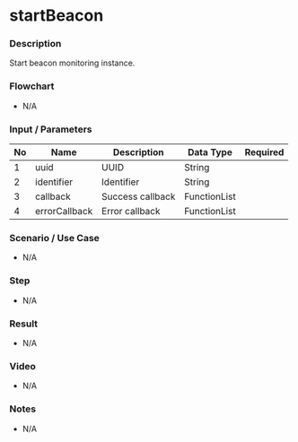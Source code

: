 # startBeacon

### Description

Start beacon monitoring instance.

### Flowchart

- N/A

<!--![Flowchart](componentValue-flowchart.png?raw=true)-->

### Input / Parameters

| No | Name | Description | Data Type | Required |
| ------ | ------ | ------ |------ | ------ |
| 1 | uuid | UUID | String |   |
| 2 | identifier | Identifier | String |  | 
| 3 | callback | Success callback | FunctionList |  | 
| 4 | errorCallback | Error callback | FunctionList |  | 

### Scenario / Use Case

- N/A

### Step

- N/A

### Result

- N/A

### Video

- N/A

### Notes

- N/A